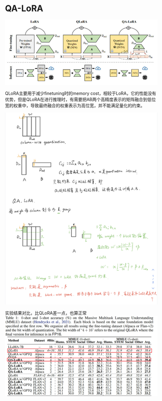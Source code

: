 # QA-LoRA

![](qalora.jpg)

QLoRA主要用于减少finetuning时的memory cost，相较于LoRA，它的性能没有优势，但是QLoRA在进行推理时，有需要把AB两个高精度表示的矩阵融合到低位宽的权重中，导致最终融合的权重表示为高位宽，并不能满足量化的约束。


![](IMG_0448.PNG)

实验结果对比，比QLoRA差一点，也算正常
![](qa_lora_result.jpg)
